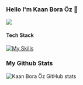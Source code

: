 ### Hello I'm Kaan Bora Öz 👋
![](https://komarev.com/ghpvc/?username=kaanboraoz)

#### Tech Stack
[![My Skills](https://skillicons.dev/icons?i=typescript,postgres,rust,linux,react,tailwind,nextjs)](https://skillicons.dev)

### My Github Stats
![Kaan Bora Öz GitHub stats](https://github-readme-stats.vercel.app/api?username=kaanboraoz&show_icons=true&theme=radical)
